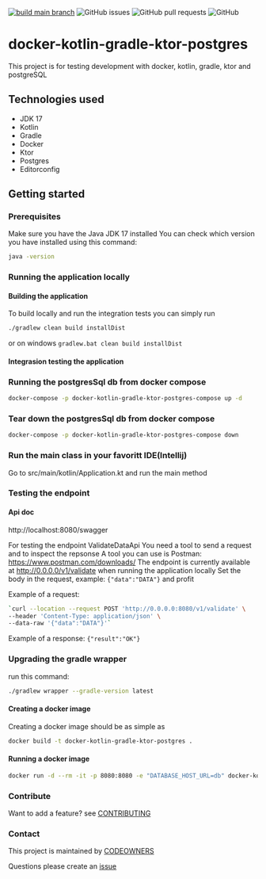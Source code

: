 [![build main branch](https://github.com/MikAoJk/docker-kotlin-gradle-ktor-postgres/actions/workflows/build.yml/badge.svg?branch=main)](https://github.com/MikAoJk/docker-kotlin-gradle-ktor-postgres/actions/workflows/build.yml)
![GitHub issues](https://img.shields.io/github/issues-raw/MikAoJk/docker-kotlin-gradle-ktor-postgres)
![GitHub pull requests](https://img.shields.io/github/issues-pr-raw/MikAoJk/docker-kotlin-gradle-ktor-postgres)
![GitHub](https://img.shields.io/github/license/MikAoJk/docker-kotlin-gradle-ktor-postgres)

# docker-kotlin-gradle-ktor-postgres
This project is for testing development with docker, kotlin, gradle, ktor and postgreSQL

## Technologies used
* JDK 17
* Kotlin
* Gradle
* Docker
* Ktor
* Postgres
* Editorconfig

## Getting started

### Prerequisites
Make sure you have the Java JDK 17 installed
You can check which version you have installed using this command:
``` bash
java -version
```

### Running the application locally

#### Building the application
To build locally and run the integration tests you can simply run
``` bash
./gradlew clean build installDist
```
or on windows `gradlew.bat clean build installDist`

#### Integrasion testing the application
### Running the postgresSql db from docker compose
``` bash
docker-compose -p docker-kotlin-gradle-ktor-postgres-compose up -d
```

### Tear down the postgresSql db from docker compose
``` bash
docker-compose -p docker-kotlin-gradle-ktor-postgres-compose down
```

### Run the main class in your favoritt IDE(Intellij)
Go to src/main/kotlin/Application.kt and run the main method

### Testing the endpoint

#### Api doc
http://localhost:8080/swagger

For testing the endpoint ValidateDataApi
You need a tool to send a request and to inspect the repsonse
A tool you can use is Postman: https://www.postman.com/downloads/
The endpoint is currently available at http://0.0.0.0/v1/validate when running the application locally
Set the body in the request, example: `{"data":"DATA"}` and profit

Example of a request:
``` bash
`curl --location --request POST 'http://0.0.0.0:8080/v1/validate' \
--header 'Content-Type: application/json' \
--data-raw '{"data":"DATA"}'`
```

Example of a response:
`{"result":"OK"}`

### Upgrading the gradle wrapper
run this command:

``` bash
./gradlew wrapper --gradle-version latest
```

#### Creating a docker image
Creating a docker image should be as simple as
``` bash
docker build -t docker-kotlin-gradle-ktor-postgres .
```

#### Running a docker image
``` bash
docker run -d --rm -it -p 8080:8080 -e "DATABASE_HOST_URL=db" docker-kotlin-gradle-ktor-postgres
```

### Contribute
Want to add a feature? see [CONTRIBUTING](CONTRIBUTING.md)

### Contact

This project is maintained by [CODEOWNERS](CODEOWNERS)

Questions please create an
[issue](https://github.com/MikAoJk/docker-kotlin-gradle-ktor-postgres/issues)

